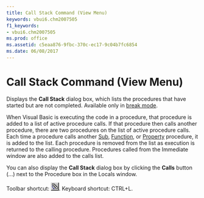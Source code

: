 ```yaml
---
title: Call Stack Command (View Menu)
keywords: vbui6.chm2007505
f1_keywords:
- vbui6.chm2007505
ms.prod: office
ms.assetid: c5eaa876-9fbc-370c-ec17-9c04b7fc6854
ms.date: 06/08/2017
---
```



# Call Stack Command (View Menu)

Displays the  **Call Stack** dialog box, which lists the procedures that have started but are not completed. Available only in [break mode](../../Glossary/vbe-glossary.md#break-mode).

When Visual Basic is executing the code in a procedure, that procedure is added to a list of active procedure calls. If that procedure then calls another procedure, there are two procedures on the list of active procedure calls. Each time a procedure calls another [Sub](../../Glossary/vbe-glossary.md#sub-procedure), [Function](../../Glossary/vbe-glossary.md#function-procedure), or [Property](../../Glossary/vbe-glossary.md#property-procedure) procedure, it is added to the list. Each procedure is removed from the list as execution is returned to the calling procedure. Procedures called from the Immediate window are also added to the calls list.

You can also display the  **Call Stack** dialog box by clicking the **Calls** button (...) next to the Procedure box in the Locals window.

Toolbar shortcut: 
![Toolbar button](../../../images/tbr_call_ZA01201683.gif). Keyboard shortcut: CTRL+L.

